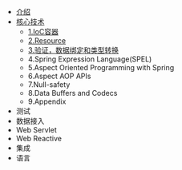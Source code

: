 <!-- docs/_sidebar.md -->

* [介绍](/)
* [核心技术](/core/)
  * [1.IoC容器](core/the-ioc-container.md)
  * [2.Resource](core/resources.md)
  * [3.验证，数据绑定和类型转换](/core/validation-data-binding-and-type-conversion)
  * 4.Spring Expression Language(SPEL)
  * 5.Aspect Oriented Programming with Spring
  * 6.Aspect AOP APIs
  * 7.Null-safety
  * 8.Data Buffers and Codecs
  * 9.Appendix
* 测试
* 数据接入
* Web Servlet
* Web Reactive
* 集成
* 语言